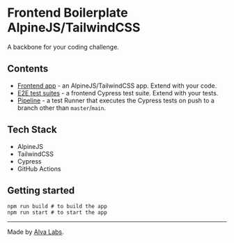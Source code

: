 # Frontend Boilerplate AlpineJS/TailwindCSS

A backbone for your coding challenge.

## Contents

- [Frontend app](app-frontend) - an AlpineJS/TailwindCSS app. Extend with your code.
- [E2E test suites](cypress/integration) - a frontend Cypress test suite. Extend with your tests.
- [Pipeline](.github/workflows/tests.yml) - a test Runner that executes the Cypress tests on push to a branch other than `master`/`main`.

## Tech Stack

- AlpineJS
- TailwindCSS
- Cypress
- GitHub Actions

## Getting started

```
npm run build # to build the app
npm run start # to start the app
```

---

Made by [Alva Labs](https://www.alvalabs.io/).
